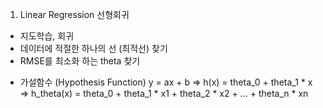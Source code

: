 1. Linear Regression 선형회귀
- 지도학습, 회귀
- 데이터에 적절한 하나의 선 (최적선) 찾기
- RMSE를 최소화 하는 theta 찾기

* 가설함수 (Hypothesis Function)
   y = ax + b    =>   h(x) = theta_0 + theta_1 * x   => h_theta(x) = theta_0 + theta_1 * x1 + theta_2 * x2 + ... + theta_n * xn
   
